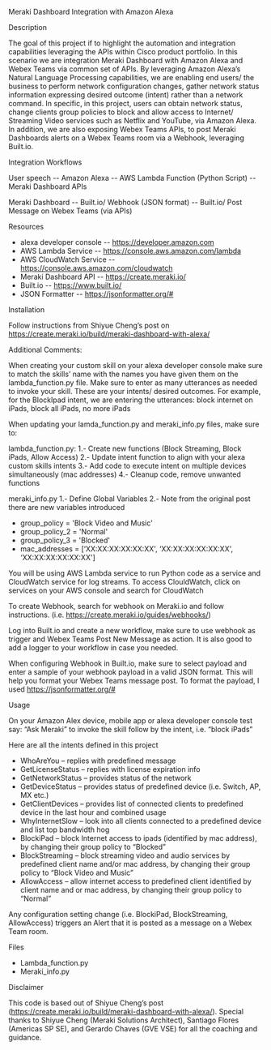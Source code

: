Meraki Dashboard Integration with Amazon Alexa

Description

The goal of this project if to highlight the automation and integration capabilities leveraging the APIs within Cisco product portfolio. In this scenario we are integration Meraki Dashboard with Amazon Alexa and Webex Teams via common set of APIs. By leveraging Amazon Alexa’s Natural Language Processing capabilities, we are enabling end users/ the business to perform network configuration changes, gather network status information expressing desired outcome (intent) rather than a network command. In specific, in this project, users can obtain network status, change clients group policies to block and allow access to Internet/ Streaming Video services such as Netflix and YouTube, via Amazon Alexa. In addition, we are also exposing Webex Teams APIs, to post Meraki Dashboards alerts on a Webex Teams room via a Webhook, leveraging Built.io.

Integration Workflows

User speech -- Amazon Alexa -- AWS Lambda Function (Python Script) -- Meraki Dashboard APIs

Meraki Dashboard -- Built.io/ Webhook (JSON format) -- Built.io/ Post Message on Webex Teams (via APIs)

Resources
  
  * alexa developer console -- https://developer.amazon.com
  * AWS Lambda Service -- https://console.aws.amazon.com/lambda
  * AWS CloudWatch Service --https://console.aws.amazon.com/cloudwatch
  * Meraki Dashboard API -- https://create.meraki.io/ 
  * Built.io -- https://www.built.io/
  * JSON Formatter -- https://jsonformatter.org/# 

Installation

Follow instructions from Shiyue Cheng’s post on https://create.meraki.io/build/meraki-dashboard-with-alexa/

Additional Comments:

When creating your custom skill on your alexa developer console make sure to match the skills’ name with the names you have given them on the lambda_function.py file. Make sure to enter as many utterances as needed to invoke your skill. These are your intents/ desired outcomes. For example, for the BlockIpad intent, we are entering the utterances: block internet on iPads, block all iPads, no more iPads

When updating your lamda_function.py and meraki_info.py files, make sure to:

lambda_function.py:
1.- Create new functions (Block Streaming, Block iPads, Allow Access)
2.- Update intent function to align with your alexa custom skills intents
3.- Add code to execute intent on multiple devices simultaneously (mac addresses)
4.- Cleanup code, remove unwanted functions

meraki_info.py
1.- Define Global Variables
2.- Note from the original post there are new variables introduced
  * group_policy = 'Block Video and Music'
  * group_policy_2 = 'Normal'
  * group_policy_3 = 'Blocked'
  * mac_addresses = [‘XX:XX:XX:XX:XX:XX', ‘XX:XX:XX:XX:XX:XX', ‘XX:XX:XX:XX:XX:XX']

You will be using AWS Lambda service to run Python code as a service and CloudWatch service for log streams. To access ClouldWatch, click on services on your AWS console and search for CloudWatch

To create Webhook, search for webhook on Meraki.io and follow instructions. (i.e. https://create.meraki.io/guides/webhooks/)

Log into Built.io and create a new workflow, make sure to use webhook as trigger and Webex Teams Post New Message as action. It is also good to add a logger to your workflow in case you needed.

When configuring Webhook in Built.io, make sure to select payload and enter a sample of your webhook payload in a valid JSON format. This will help you format your Webex Teams message post.  To format the payload, I used https://jsonformatter.org/#


Usage

On your Amazon Alex device, mobile app or alexa developer console test say: “Ask Meraki” to invoke the skill follow by the intent, i.e. “block iPads”

Here are all the intents defined in this project
  * WhoAreYou – replies with predefined message
  * GetLicenseStatus – replies with license expiration info
  * GetNetworkStatus – provides status of the network
  * GetDeviceStatus – provides status of predefined device (i.e. Switch, AP, MX etc.)
  * GetClientDevices – provides list of connected clients to predefined device in the last hour and combined usage
  * WhyInternetSlow – look into all clients connected to a predefined device and list top bandwidth hog
  * BlockiPad – block Internet access to ipads (identified by mac address), by changing their group policy to “Blocked”
  * BlockStreaming – block streaming video and audio services by predefined client name and/or mac address, by changing their group policy to “Block Video and Music”
  * AllowAccess – allow internet access to predefined client identified by client name and or mac address, by changing their group policy to “Normal”

Any configuration setting change (i.e.  BlockiPad, BlockStreaming, AllowAccess) triggers an Alert that it is posted as a message on a Webex Team room.

Files
  * Lambda_function.py
  * Meraki_info.py

Disclaimer

This code is based out of Shiyue Cheng’s post (https://create.meraki.io/build/meraki-dashboard-with-alexa/). Special thanks to Shiyue Cheng (Meraki Solutions Architect), Santiago Flores (Americas SP SE), and Gerardo Chaves (GVE VSE) for all the coaching and guidance.
